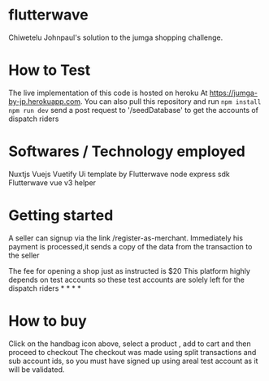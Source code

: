 # flutterwave
Chiwetelu Johnpaul's solution to the jumga shopping challenge. 

# How to Test
The live implementation of this code is hosted on heroku
At https://jumga-by-jp.herokuapp.com.
You can also pull this repository and run
```npm install```
```npm run dev```
send a post request to '/seedDatabase' to get the accounts of dispatch riders

# Softwares / Technology employed
Nuxtjs
Vuejs
Vuetify 
Ui template by 
Flutterwave node express sdk
Flutterwave vue v3 helper

# Getting started
A seller can signup via the link /register-as-merchant. 
Immediately his payment is processed,it sends
a copy of the data from the transaction to the seller

The fee for opening a shop just as instructed is $20
This platform highly depends on test accounts so these test accounts are solely left for the dispatch riders
*
*
*
*

# How to buy
Click on the handbag icon above, select a product , add to cart and then proceed to checkout
The checkout was made using split transactions and sub account ids, so you must have signed up using areal test account as it will be validated.
